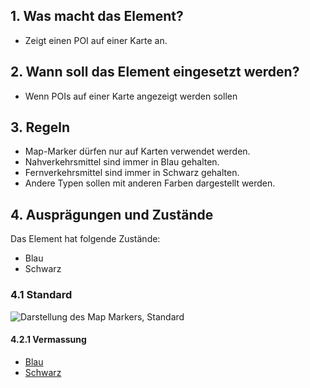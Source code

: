 ## 1. Was macht das Element?
*   Zeigt einen POI auf einer Karte an.

## 2. Wann soll das Element eingesetzt werden?
*   Wenn POIs auf einer Karte angezeigt werden sollen

## 3. Regeln
*   Map-Marker dürfen nur auf Karten verwendet werden.
*   Nahverkehrsmittel sind immer in Blau gehalten.
*   Fernverkehrsmittel sind immer in Schwarz gehalten.
*   Andere Typen sollen mit anderen Farben dargestellt werden.

## 4. Ausprägungen und Zustände
Das Element hat folgende Zustände:
*   Blau
*   Schwarz

### 4.1 Standard
![Darstellung des Map Markers, Standard](https://raw.githubusercontent.com/sbb-design-systems/sbb-design-system/master/mobile/elements/map-marker/images/ME23_Standard.png 'class: image')


#### 4.2.1 Vermassung
*   [Blau](https://sbb.invisionapp.com/d/main#/console/14051805/313167035/inspect)
*   [Schwarz](https://sbb.invisionapp.com/d/main#/console/14051805/313167036/inspect)